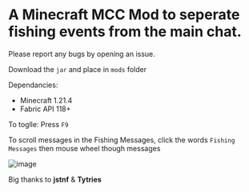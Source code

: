 # A Minecraft MCC Mod to seperate fishing events from the main chat. 

Please report any bugs by opening an issue.  

Download the `jar` and place in `mods` folder

Dependancies:
  - Minecraft 1.21.4
  - Fabric API 118+

To toglle: Press `F9`

To scroll messages in the Fishing Messages, click the words `Fishing Messages` then mouse wheel though messages 

![image](https://github.com/user-attachments/assets/7e5eb5ba-0950-4de7-9efb-0efcb7596142)

Big thanks to **jstnf** & **Tytries**
